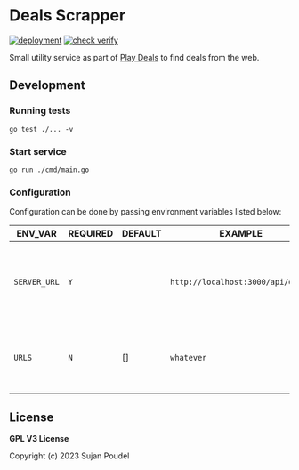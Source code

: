 # Deals Scrapper

[![deployment](https://github.com/psuzn/deals-scrapper/actions/workflows/cd.yaml/badge.svg)](https://github.com/psuzn/deals-scrapper/actions/workflows/cd.yaml)
[![check verify](https://github.com/psuzn/deals-scrapper/actions/workflows/ci.yaml/badge.svg)](https://github.com/psuzn/deals-scrapper/actions/workflows/ci.yaml)

Small utility service as part of [Play Deals](https://github.com/psuzn/Play-Deals) to find deals from the web.

## Development

### Running tests

```shell
go test ./... -v
```

### Start service

```shell
go run ./cmd/main.go
```
### Configuration

Configuration can be done by passing environment variables listed below:

| ENV_VAR      | REQUIRED | DEFAULT | EXAMPLE                           | NOTES                                    |
|--------------|----------|---------|-----------------------------------|:-----------------------------------------|
| `SERVER_URL` | `Y`      |         | `http://localhost:3000/api/deals` | service url to report the new found deal |
| `URLS`       | `N`      | []      | `whatever`                        | web urls to look for new deals           |

## License

**GPL V3 License**

Copyright (c) 2023 Sujan Poudel
